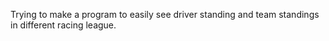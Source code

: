 Trying to make a program to easily see driver standing and team standings in different racing league.
